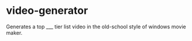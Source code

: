 # video-generator
Generates a top ___ tier list video in the old-school style of windows movie maker.
